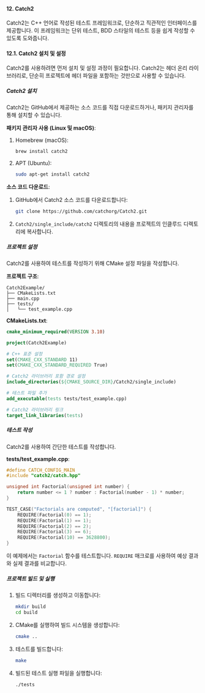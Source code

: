 #### 12. Catch2

Catch2는 C++ 언어로 작성된 테스트 프레임워크로, 단순하고 직관적인 인터페이스를 제공합니다. 이 프레임워크는 단위 테스트, BDD 스타일의 테스트 등을 쉽게 작성할 수 있도록 도와줍니다.

#### 12.1. Catch2 설치 및 설정

Catch2를 사용하려면 먼저 설치 및 설정 과정이 필요합니다. Catch2는 헤더 온리 라이브러리로, 단순히 프로젝트에 헤더 파일을 포함하는 것만으로 사용할 수 있습니다.

##### Catch2 설치

Catch2는 GitHub에서 제공하는 소스 코드를 직접 다운로드하거나, 패키지 관리자를 통해 설치할 수 있습니다.

**패키지 관리자 사용 (Linux 및 macOS)**:

1. Homebrew (macOS):
   ```bash
   brew install catch2
   ```

2. APT (Ubuntu):
   ```bash
   sudo apt-get install catch2
   ```

**소스 코드 다운로드**:
1. GitHub에서 Catch2 소스 코드를 다운로드합니다:
   ```bash
   git clone https://github.com/catchorg/Catch2.git
   ```

2. `Catch2/single_include/catch2` 디렉토리의 내용을 프로젝트의 인클루드 디렉토리에 복사합니다.

##### 프로젝트 설정

Catch2를 사용하여 테스트를 작성하기 위해 CMake 설정 파일을 작성합니다.

**프로젝트 구조**:
```
Catch2Example/
├── CMakeLists.txt
├── main.cpp
├── tests/
│   └── test_example.cpp
```

**CMakeLists.txt**:
```cmake
cmake_minimum_required(VERSION 3.10)

project(Catch2Example)

# C++ 표준 설정
set(CMAKE_CXX_STANDARD 11)
set(CMAKE_CXX_STANDARD_REQUIRED True)

# Catch2 라이브러리 포함 경로 설정
include_directories(${CMAKE_SOURCE_DIR}/Catch2/single_include)

# 테스트 파일 추가
add_executable(tests tests/test_example.cpp)

# Catch2 라이브러리 링크
target_link_libraries(tests)
```

##### 테스트 작성

Catch2를 사용하여 간단한 테스트를 작성합니다.

**tests/test_example.cpp**:
```cpp
#define CATCH_CONFIG_MAIN
#include "catch2/catch.hpp"

unsigned int Factorial(unsigned int number) {
    return number <= 1 ? number : Factorial(number - 1) * number;
}

TEST_CASE("Factorials are computed", "[factorial]") {
    REQUIRE(Factorial(0) == 1);
    REQUIRE(Factorial(1) == 1);
    REQUIRE(Factorial(2) == 2);
    REQUIRE(Factorial(3) == 6);
    REQUIRE(Factorial(10) == 3628800);
}
```

이 예제에서는 `Factorial` 함수를 테스트합니다. `REQUIRE` 매크로를 사용하여 예상 결과와 실제 결과를 비교합니다.

##### 프로젝트 빌드 및 실행

1. 빌드 디렉터리를 생성하고 이동합니다:
   ```bash
   mkdir build
   cd build
   ```

2. CMake를 실행하여 빌드 시스템을 생성합니다:
   ```bash
   cmake ..
   ```

3. 테스트를 빌드합니다:
   ```bash
   make
   ```

4. 빌드된 테스트 실행 파일을 실행합니다:
   ```bash
   ./tests
   ```
